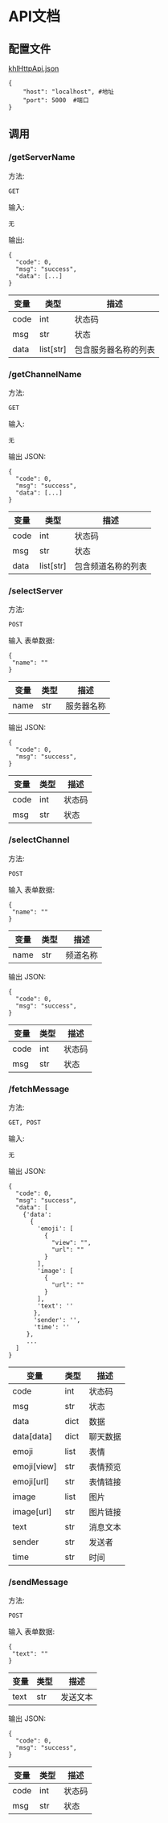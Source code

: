 # API文档

## 配置文件  
[khlHttpApi.json](https://github.com/PlumeIS/khlBot/blob/main/config/khlHttpApi.json)  
  
    {
        "host": "localhost", #地址
        "port": 5000  #端口
    }  
  
## 调用  
  
### /getServerName  
方法:  
  
    GET  
  
输入:  
  
    无  
  
输出:  
  
    {
      "code": 0,
      "msg": "success",
      "data": [...]
    }  
  
| 变量 | 类型 | 描述 |
| ---- | ---- | ---- |
| code | int | 状态码 |
| msg | str | 状态 |
| data | list[str] | 包含服务器名称的列表 |
  
### /getChannelName  
方法:  
  
    GET  
  
输入:  
  
    无  
  
输出 JSON:  
  
    {
      "code": 0,
      "msg": "success",
      "data": [...]
    }  
  
| 变量 | 类型 | 描述 |
| ---- | ---- | ---- |
| code | int | 状态码 |
| msg | str | 状态 |
| data | list[str] | 包含频道名称的列表 |
  
### /selectServer  
方法:  
  
    POST  
  
输入 表单数据:  
  
    {
     "name": ""
    }
  
| 变量 | 类型 | 描述 |
| ---- | ---- | ---- |
| name | str | 服务器名称 |
  
输出 JSON:  
  
    {
      "code": 0,
      "msg": "success",
    }  
  
| 变量 | 类型 | 描述 |
| ---- | ---- | ---- |
| code | int | 状态码 |
| msg | str | 状态 |
  
### /selectChannel  
方法:  
  
    POST  
  
输入 表单数据:  
  
    {
     "name": ""
    }
  
| 变量 | 类型 | 描述 |
| ---- | ---- | ---- |
| name | str | 频道名称 |
  
输出 JSON:  
  
    {
      "code": 0,
      "msg": "success",
    }  
  
| 变量 | 类型 | 描述 |
| ---- | ---- | ---- |
| code | int | 状态码 |
| msg | str | 状态 |
  
### /fetchMessage  
方法:  
  
    GET, POST  
  
输入:  
  
    无
  
输出 JSON:  
  
    {
      "code": 0,
      "msg": "success",
      "data": [
        {'data':
          {
            'emoji': [
              {
                "view": "",
                "url": ""
              }
            ],
            'image': [
              {
                "url": ""
              }
            ],
            'text': ''
           },
           'sender': '',
           'time': ''
         },
         ...
      ]
    }  
  
| 变量 | 类型 | 描述 |
| ---- | ---- | ---- |
| code | int | 状态码 |
| msg | str | 状态 |
| data | dict | 数据 |
| data[data] | dict | 聊天数据 |
| emoji | list | 表情 |
| emoji[view] | str | 表情预览 |
| emoji[url] | str | 表情链接 |
| image | list | 图片 |
| image[url] | str | 图片链接 |
| text | str | 消息文本 |
| sender | str | 发送者 |
| time | str | 时间 |
  
### /sendMessage  
方法:  
  
    POST  
  
输入 表单数据:  
  
    {
     "text": ""
    }
  
| 变量 | 类型 | 描述 |
| ---- | ---- | ---- |
| text | str | 发送文本 |
  
输出 JSON:  
  
    {
      "code": 0,
      "msg": "success",
    }  
  
| 变量 | 类型 | 描述 |
| ---- | ---- | ---- |
| code | int | 状态码 |
| msg | str | 状态 |
  
